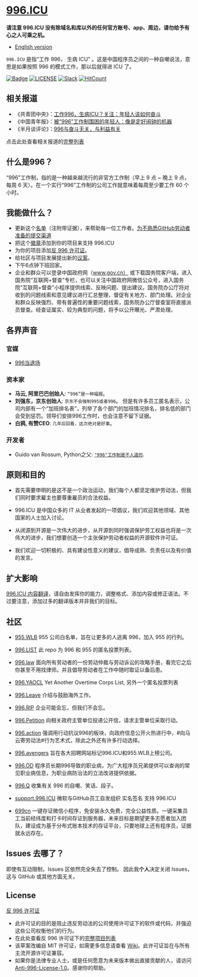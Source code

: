 [996.ICU](https://996.icu/#/zh_CN)
=======
**请注意 996.ICU 没有除域名和库以外的任何官方账号、app、周边，请勿给予有心之人可乘之机。**

* [English version](./README.md)

`996.ICU`  是指“工作 996， 生病 ICU” 。这是中国程序员之间的一种自嘲说法，意思是如果按照 996 的模式工作，那以后就得进 ICU 了。

[![Badge](https://img.shields.io/badge/link-996.icu-%23FF4D5B.svg?style=flat-square)](https://996.icu/#/zh_CN)
[![LICENSE](https://img.shields.io/badge/license-Anti%20996-blue.svg?style=flat-square)](https://github.com/996icu/996.ICU/blob/master/LICENSE)
[![Slack](https://img.shields.io/badge/slack-996icu-green.svg?style=flat-square)](https://join.slack.com/t/996icu/shared_invite/enQtNjI0MjEzMTUxNDI0LTkyMGViNmJiZjYwOWVlNzQ3NmQ4NTQyMDRiZTNmOWFkMzYxZWNmZGI0NDA4MWIwOGVhOThhMzc3NGQyMDBhZDc)
[![HitCount](http://hits.dwyl.io/996icu/996.ICU.svg)](http://hits.dwyl.io/996icu/996.ICU)


相关报道
---

- 《共青团中央》：[工作996，生病ICU？关注：年轻人该如何奋斗](https://mp.weixin.qq.com/s/e5qaW6ED_WUunNYG-q7frg)
- 《中国青年报》：[被“996”工作制围困的年轻人：像是定好闹钟的机器](http://zqb.cyol.com/html/2019-04/02/nw.D110000zgqnb_20190402_1-02.htm)
- 《半月谈评论》：[996与奋斗无关，与利益有关](http://www.banyuetan.org/dyp/detail/20190415/1000200033134991555306789054254821_1.html)

点击此处查看相关报道的[完整列表](/externals/news.md)


什么是996？
---

“996”工作制，指的是一种越来越流行的非官方工作制（早上 9 点 ~ 晚上 9 点，每周 6 天）。在一个实行“996”工作制的公司工作就意味着每周至少要工作 60 个小时。


我能做什么？
---
- 更新这个[名单](blacklist/README.md)（注附带证据），来帮助每一位工作者。[为不熟悉GitHub劳动者准备的提交渠道](https://www.996action.com/index.php/889799)
- 把这个[徽章](externals/instruction.md)添加到你的项目来支持 996.ICU
- 为你的项目添加[反 996 许可证](LICENSE_CN)。
- 给社区与项目发展提出新的[议案](proposal/README.md)。
- 下午6点钟下班回家。
- 企业和群众可以登录中国政府网（www.gov.cn） 或下载国务院客户端，进入国务院“互联网+督查”专栏，也可以关注中国政府网微信公众号，进入国务院“互联网+督查”小程序提供线索、反映问题、提出建议。国务院办公厅将对收到的问题线索和意见建议进行汇总整理，督促有关地方、部门处理。对企业和群众反映强烈、带有普遍性的重要问题线索，国务院办公厅督查室将直接派员督查。经查证属实、较为典型的问题，将予以公开曝光、严肃处理。 

各界声音
---

### 官媒
- [996当退场](http://www.xinhuanet.com/politics/2019-04/15/c_1124370790.htm)

### 资本家
- **马云, 阿里巴巴创始人**: `“996”是一种福报`。
- **刘强东，京东创始人**: `京东不会强制995或者996`。
但是有许多员工匿名表示，公司内部有一个“加班排名表”，列举了各个部门的加班情况排名，排名低的部门会受到惩罚。领导们安排996工作时，也会注意不留下证据。
- **白鸦, 有赞CEO**: `几年后回看，这次绝对是好事`。

### 开发者
- Guido van Rossum, Python之父: [`"996"工作制是不人道的`](https://twitter.com/gvanrossum/status/1111628076801236993).

原则和目的
---

* 首先需要申明的是这不是一个政治运动，我们每个人都坚定维护劳动法，但我们同时要求雇主也要尊重雇员的合法权益。

* 996.ICU 是中国众多的 IT 从业者发起的一项倡议，我们欢迎其他领域、其他国家的人士加入讨论。

* 从闭源到开源是一次伟大的进步，从开源到同时强调保护劳工权益也将是一次伟大的进步，我们想要创造一个主张保护劳动者权益的开源软件许可证。

* 我们欢迎一切积极的、具有建设性意义的建议，倡导成熟、负责任以及有价值的发言。

扩大影响
---

[996.ICU 内容翻译](i18n/README.md)，请自由发挥你的能力，调整格式、添加内容或修正语法。不过要注意，添加过多的翻译版本并非我们的目标。


社区
---

 - [955.WLB](https://github.com/formulahendry/955.WLB) 955 公司白名单，旨在让更多的人逃离 996，加入 955 的行列。

 - [996.LIST](https://github.com/fengT-T/996_list) 此 repo 为 996 和 955 的匿名投票列表。
 
 - [996.law](https://github.com/CPdogson/996.law) 面向所有劳动者的一份劳动仲裁与劳动诉讼的攻略手册，看完它之后你甚至不用找律师。并且倡导劳动者在工作中随时取证以备后患。

 - [996.YAOCL](https://github.com/boycott996/yaocl) Yet Another Overtime Corps List, 另外一个匿名投票列表

 - [996.Leave](https://github.com/623637646/996.Leave) 介绍与鼓励海外工作。

 - [996.RIP](https://996.rip) 企业可能会忘，但我们不会忘。

 - [996.Petition](https://github.com/xokctah/996.petition) 向相关政府主管单位投递公开信，请求主管单位采取行动。

 - [996.action](https://github.com/CPdogson/996action) 强调用行动抗议996的板块，向政府信息公开火热进行中，#向马云寄劳动法#行为艺术式，除此之外还有许多行动选择。
 
 - [996.avengers](https://github.com/996-icu-avengers/Natasha) 旨在各大招聘网站标记996.ICU和955.WLB上榜公司。
 
 - [996.OD](https://github.com/zheolong/996.OD.git) 程序员长期996导致的职业病，为广大程序员兄弟提供可以查询的常见职业病信息，为职业病防治法的立法改进提供依据。
 
 - [996.Q](https://github.com/alexddhuang/996.Q) 收集有关 996 的自嘲、笑话、段子。
 
  - [support.996.ICU](https://github.com/msworkers/support.996.ICU) 微软与GitHub员工自发组织 实名签名 支持 996.ICU
  
  - [699cn](https://github.com/996-699/996.699) 一键存证微信小程序，免安装永久免费，完全公益性质。一键采集员工当前经纬度和打卡时间存证到服务器，未来目标是期望更多志愿者加入团队，建设成为基于分布式账本技术的存证平台，只要地球上还有程序员，证据就永远存在。
 
Issues 去哪了？
---

即使有互动限制，Issues 区依然完全失去了控制。
因此我**个人**决定关闭 Issues，这与 GitHub 或其他方面无关。

License
---

[反 996 许可证](LICENSE)

 - 此许可证的目的是阻止违反劳动法的公司使用许可证下的软件或代码，并强迫这些公司权衡他们的行为。
 - 在此处查看反 996 许可证下的[完整项目列表](awesomelist/README.md)
 - 该草案改编自 MIT 许可证，如需更多信息请查看 [Wiki](https://github.com/kattgu7/996-License-Draft/wiki)。此许可证旨在与所有主流开源许可证兼容。
 - 如果你是法律专业人士，或是任何愿意为未来版本做出直接贡献的人，请访问 [Anti-996-License-1.0](https://github.com/kattgu7/996-License-Draft)。感谢你的帮助。
